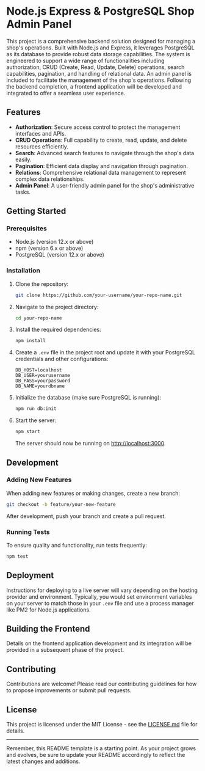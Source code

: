 # Node.js Express & PostgreSQL Shop Admin Panel

This project is a comprehensive backend solution designed for managing a shop's operations. Built with Node.js and Express, it leverages PostgreSQL as its database to provide robust data storage capabilities. The system is engineered to support a wide range of functionalities including authorization, CRUD (Create, Read, Update, Delete) operations, search capabilities, pagination, and handling of relational data. An admin panel is included to facilitate the management of the shop's operations. Following the backend completion, a frontend application will be developed and integrated to offer a seamless user experience.

## Features

- **Authorization**: Secure access control to protect the management interfaces and APIs.
- **CRUD Operations**: Full capability to create, read, update, and delete resources efficiently.
- **Search**: Advanced search features to navigate through the shop's data easily.
- **Pagination**: Efficient data display and navigation through pagination.
- **Relations**: Comprehensive relational data management to represent complex data relationships.
- **Admin Panel**: A user-friendly admin panel for the shop's administrative tasks.

## Getting Started

### Prerequisites

- Node.js (version 12.x or above)
- npm (version 6.x or above)
- PostgreSQL (version 12.x or above)

### Installation

1. Clone the repository:

   ```bash
   git clone https://github.com/your-username/your-repo-name.git
   ```

2. Navigate to the project directory:

   ```bash
   cd your-repo-name
   ```

3. Install the required dependencies:

   ```bash
   npm install
   ```

4. Create a `.env` file in the project root and update it with your PostgreSQL credentials and other configurations:

   ```plaintext
   DB_HOST=localhost
   DB_USER=yourusername
   DB_PASS=yourpassword
   DB_NAME=yourdbname
   ```

5. Initialize the database (make sure PostgreSQL is running):

   ```bash
   npm run db:init
   ```

6. Start the server:

   ```bash
   npm start
   ```

   The server should now be running on [http://localhost:3000](http://localhost:3000).

## Development

### Adding New Features

When adding new features or making changes, create a new branch:

```bash
git checkout -b feature/your-new-feature
```

After development, push your branch and create a pull request.

### Running Tests

To ensure quality and functionality, run tests frequently:

```bash
npm test
```

## Deployment

Instructions for deploying to a live server will vary depending on the hosting provider and environment. Typically, you would set environment variables on your server to match those in your `.env` file and use a process manager like PM2 for Node.js applications.

## Building the Frontend

Details on the frontend application development and its integration will be provided in a subsequent phase of the project.

## Contributing

Contributions are welcome! Please read our contributing guidelines for how to propose improvements or submit pull requests.

## License

This project is licensed under the MIT License - see the [LICENSE.md](LICENSE.md) file for details.

---

Remember, this README template is a starting point. As your project grows and evolves, be sure to update your README accordingly to reflect the latest changes and additions.
